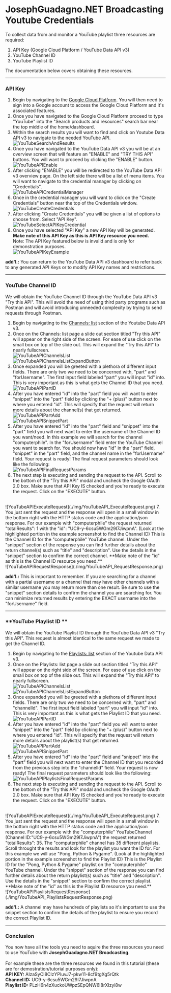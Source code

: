 # JosephGuadagno.NET Broadcasting Youtube Credentials
To collect data from and monitor a YouTube playlist three resources are required:

1. API Key (Google Cloud Platform / YouTube Data API v3)
2. YouTube Channel ID
3. YouTube Playlist ID

The documentation below covers obtaining these resources.

---

### **API Key**

1. Begin by navigating to the [Google Cloud Platform](https://console.cloud.google.com/). You will then need to sign into a Google account to access the Google Cloud Platform and it's associated features.
2. Once you have navigated to the Google Cloud Platform proceed to type "YouTube" into the "Search products and resources" search bar near the top middle of the home/dashboard.
3. Within the search results you will want to find and click on Youtube Data API v3 to navigate to the needed YouTube API.
   </br>
   ![YouTubeSearchAndResults](./img/GoogleCloudPlatform_YouTubeAPISearch.png)
4. Once you have navigated to the YouTube Data API v3 you will be at an overview screen that will feature an "ENABLE" and "TRY THIS API" buttons. You will want to proceed by clicking the "ENABLE" button.
   </br>
   ![YouTubeAPIEnable](./img/GoogleCloudPlatform_YouTubeAPIEnable.png)
5. After clicking "ENABLE" you will be redirected to the YouTube Data API v3 overview page. On the left side there will be a list of menu items. You will want to navigate to the credential manager by clicking on "Credentials".
   </br>
   ![YouTubeAPICredentialManager](./img/GoogleCloudPlatform_YouTubeAPICredentialManager.png)
6. Once in the credential manager you will want to click on the "Create Credentials" button near the top of the Credentials window.
   </br>
   ![YouTubeCreateCredentials](./img/GoogleCloudPlatform_YouTubeAPICreateCredentials.png)
7. After clicking "Create Credentials" you will be given a list of options to choose from. Select "API Key".
   </br>
   ![YouTubeSelectAPIKeyCredential](./img/GoogleCloudPlatform_YouTubeAPICreateAPIKey.png)
8. Once you have selected "API Key" a new API Key will be generated. **Make note of this API Key as this is API Key resource you need.** <br /> Note: The API Key featured below is invalid and is only for demonstration purposes.
   </br>
   ![YouTubeAPIKeyExample](./img/GoogleCloudPlatform_YouTubeAPIKeyPlaceholder.png)

**add'l.:** You can return to the YouTube Data API v3 dashboard to refer back to any generated API Keys or to modify API Key names and restrictions.

---

### **YouTube Channel ID**

We will obtain the YouTube Channel ID through the YouTube Data API v3 "Try this API". This will avoid the need of using third party programs such as Postman and will avoid introducing unneeded complexity by trying to send requests through Postman.

1. Begin by navigating to the [Channels: list](https://developers.google.com/youtube/v3/docs/channels/list) section of the Youtube Data API v3.
2. Once on the Channels: list page a slide out section titled "Try this API" will appear on the right side of the screen. For ease of use click on the small box on top of the slide out. This will expand the "Try this API" to nearly fullscreen.
   </br>
   ![YouTubeAPIChannelsList](./img/YouTubeAPI_ChannelsList.png)
   </br>
   ![YouTubeAPIChannelsListExpandButton](./img/YouTubeAPI_ExpandButtonClick.png)
3. Once expanded you will be greeted with a plethora of different input fields. There are only two we need to be concerned with, "part" and "forUsername". The first input field labeled "part" you will input "id" into. This is very important as this is what gets the Channel ID that you need.
   </br>
   ![YouTubeAPIPartID](./img/YouTubeAPI_IDPart.png)
4. After you have entered "id" into the "part" field you will want to enter "snippet" into the "part" field by clicking the "+ (plus)" button next to where you entered "id". This will specify that the request will return more details about the channel(s) that get returned.
   </br>
   ![YouTubeAPIPartAdd](./img/YouTubeAPI_PartAdd.png)
   </br>
   ![YouTubeAPISnippetPart](./img/YouTubeAPI_Snippetpart.png)
5. After you have entered "id" into the "part" field and "snippet" into the "part" field you will next want to enter the username of the Channel ID you want/need. In this example we will search for the channel "computerphile". In the "forUsername" field enter the YouTube Channel you want to search for. You should now have "id" in the "part" field, "snippet" in the "part" field, and the channel name in the "forUsername" field. Your request is ready! The final request parameters should look like the following: 
   </br>
   ![YouTubeAPIFinalRequestParams](./img/YouTubeAPI_FinalRequestParams.png)
6.  The next step is executing and sending the request to the API. Scroll to the bottom of the "Try this API" modal and uncheck the Google OAuth 2.0 box. Make sure that API Key IS checked and you're ready to execute the request. Click on the "EXECUTE" button. </br>
   </br>
   ![YouTubeAPIExecuteRequest](./img/YouTubeAPI_ExecuteRequest.png)
7. You just sent the request and the response will open in a small window in the bottom right with the HTTP status code and the application/json response. For our example with "computerphile" the request returned "totalResults": 1 with the "id": "UC9-y-6csu5WGm29I7JiwpnA". (Look at the highlighted portion in the example screenshot to find the Channel ID) This is the Channel ID for the "computerphile" YouTube channel.
Under the "snippet" section of the response you can find further details about the return channel(s) such as "title" and "description". Use the details in the "snippet" section to confirm the correct channel. **Make note of the "id" as this is the Channel ID resource you need.**
   </br>
   ![YouTubeAPIRequestResponse](./img/YouTubeAPI_RequestResponse.png)

**add'l.:** This is important to remember. If you are searching for a channel with a partial username or a channel that may have other channels with a similar username you may return more than one result. Be sure to use the "snippet" section details to confirm the channel you are searching for. You can minimize returned results by entering the EXACT username into the "forUsername" field.

---

### **YouTube Playlist ID **

We will obtain the YouTube Playlist ID through the YouTube Data API v3 "Try this API". This request is almost identical to the same request we made to get the Channel ID.

1. Begin by navigating to the [Playlists: list](https://developers.google.com/youtube/v3/docs/playlists/list) section of the Youtube Data API v3.
2. Once on the Playlists: list page a slide out section titled "Try this API" will appear on the right side of the screen. For ease of use click on the small box on top of the slide out. This will expand the "Try this API" to nearly fullscreen.
   </br>
   ![YouTubeAPIChannelsList](./img/YouTubeAPI_PlaylistsList.png)
   </br>
   ![YouTubeAPIChannelsListExpandButton](./img/YouTubeAPI_ExpandButtonClick.png)
3. Once expanded you will be greeted with a plethora of different input fields. There are only two we need to be concerned with, "part" and "channelId". The first input field labeled "part" you will input "id" into. This is very important as this is what gets the Playlist ID that you need.
   </br>
   ![YouTubeAPIPartID](./img/YouTubeAPI_IDPart.png)
4. After you have entered "id" into the "part" field you will want to enter "snippet" into the "part" field by clicking the "+ (plus)" button next to where you entered "id". This will specify that the request will return more details about the playlist(s) that get returned.
   </br>
   ![YouTubeAPIPartAdd](./img/YouTubeAPI_PartAdd.png)
   </br>
   ![YouTubeAPISnippetPart](./img/YouTubeAPI_Snippetpart.png)
5. After you have entered "id" into the "part" field and "snippet" into the "part" field you will next want to enter the Channel ID that you recorded from the previous step into the "channelId" field. Your request is now ready! The final request parameters should look like the following: 
   </br>
   ![YouTubeAPIPlaylistsFinalRequestParams](./img/YouTubeAPI_PlaylistsRequestParams.png)
6.  The next step is executing and sending the request to the API. Scroll to the bottom of the "Try this API" modal and uncheck the Google OAuth 2.0 box. Make sure that API Key IS checked and you're ready to execute the request. Click on the "EXECUTE" button.
   </br>
   ![YouTubeAPIExecuteRequest](./img/YouTubeAPI_ExecuteRequest.png)
7. You just sent the request and the response will open in a small window in the bottom right with the HTTP status code and the application/json response. For our example with the "computerphile" YouTubeChannel (Channel ID:"UC9-y-6csu5WGm29I7JiwpnA") the request returned "totalResults": 35. The "computerphile" channel has 35 different playlists. Scroll throught the results and look for the playlist you want the ID for. For this example we will use "Pong, Python & Pygame". (Look at the highlighted portion in the example screenshot to find the Playlist ID) This is the Playlist ID for the "Pong, Python & Pygame" playlist on the "computerphile" YouTube channel.
Under the "snippet" section of the response you can find further details about the return playlist(s) such as "title" and "description". Use the details in the "snippet" section to confirm the correct playlist. **Make note of the "id" as this is the Playlist ID resource you need.**
   </br>
   ![YouTubeAPIPlaylistsRequestResponse](./img/YouTubeAPI_PlaylistsRequestResponse.png)

**add'l.:** A channel may have hundreds of playlists so it's important to use the snippet section to confirm the details of the playlist to ensure you record the correct Playlist ID.

---

### **Conclusion**

You now have all the tools you need to aquire the three resources you need to use YouTube with **JosephGuadagno.NET Broadcasting**. 
</br>
</br>
For example these are the three resources we found in this tutorial (these are for demostration/tutorial purposes only):
</br>
**API KEY:** AIzaSyCI8CIzYPIuvJ7-pkw11-8cf9tgXg5rQtk
</br>
**Channel ID:** UC9-y-6csu5WGm29I7JiwpnA
</br>
**Playlist ID:** PLzH6n4zXuckoUWpzSEpQNW6I8rXIzyi8w